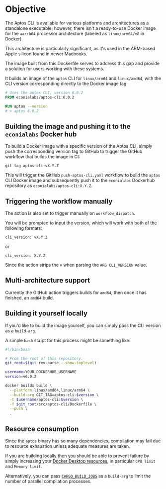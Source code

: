<!--
cspell:word aarch
cspell:word toplevel
cspell:word Macbooks
-->

# Objective

The Aptos CLI is available for various platforms and architectures as a
standalone executable; however, there isn't a ready-to-use Docker image for the
`aarch64` processor architecture (labeled as `linux/arm64/v8` in Docker).

This architecture is particularly significant, as it's used in the ARM-based
Apple silicon found in newer Macbooks.

The image built from this Dockerfile serves to address this gap and provide a
solution for users working with these systems.

It builds an image of the `aptos` CLI for `linux/arm64` and `linux/amd64`, with
the CLI version corresponding directly to the Docker image tag:

```Dockerfile
# Uses the aptos CLI, version 6.0.2
FROM econialabs/aptos-cli:6.0.2

RUN aptos --version
# > aptos 6.0.2
```

## Building the image and pushing it to the `econialabs` Docker hub

To build a Docker image with a specific version of the Aptos CLI, simply push
the corresponding version tag to GitHub to trigger the GitHub workflow that
builds the image in CI:

```shell
git tag aptos-cli-vX.Y.Z
```

This will trigger the GitHub `push-aptos-cli.yaml` workflow to build the `aptos`
CLI Docker image and subsequently push it to the `econialabs` Dockerhub
repository as `econialabs/aptos-cli:X.Y.Z`.

## Triggering the workflow manually

The action is also set to trigger manually on `workflow_dispatch`.

You will be prompted to input the version, which will work with both of the
following formats:

`cli_version: vX.Y.Z`

or

`cli_version: X.Y.Z`

Since the action strips the `v` when parsing the `ARG CLI_VERSION` value.

## Multi-architecture support

Currently the GitHub action triggers builds for `amd64`, then once it has
finished, an `amd64` build.

## Building it yourself locally

If you'd like to build the image yourself, you can simply pass the CLI version
as a `build-arg`.

A simple `bash` script for this process might be something like:

```bash
#!/bin/bash

# From the root of this repository.
git_root=$(git rev-parse --show-toplevel)

username=YOUR_DOCKERHUB_USERNAME
version=v6.0.2

docker buildx build \
  --platform linux/amd64,linux/arm64 \
  --build-arg GIT_TAG=aptos-cli-$version \
  -t $username/aptos-cli:$version \
  -f $git_root/src/aptos-cli/Dockerfile \
  --push \
  .
```

## Resource consumption

Since the `aptos` binary has so many dependencies, compilation may fail due to
resource exhaustion unless adequate measures are taken.

If you are building locally then you should be able to prevent failure by simply
increasing your [Docker Desktop resources], in particular `CPU limit` and
`Memory limit`.

Alternatively, you can pass [`CARGO_BUILD_JOBS`] as a `build-arg` to limit the
number of parallel compilation processes.

[docker desktop resources]: https://docs.docker.com/desktop/settings-and-maintenance/settings/#advanced
[`cargo_build_jobs`]: https://doc.rust-lang.org/cargo/reference/environment-variables.html#configuration-environment-variables
